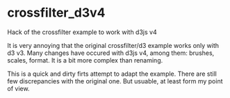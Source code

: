 # crossfilter_d3v4
Hack of the crossfilter example to work with d3js v4 

It is very annoying that the original crossfilter/d3 example works only with d3 v3. Many changes have occured with d3js v4, among them: brushes, scales, format. It is a bit more complex than renaming.

This is a quick and dirty firts attempt to adapt the example. There are still few discrepancies with the original one. But usuable, at least form my point of view.

